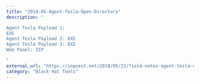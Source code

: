 ```yaml
---
title: "2018-05-Agent-Tesla-Open-Directory"
description: "

Agent Tesla Payload 1:
EXE
Agent Tesla Payload 2: EXE
Agent Tesla Payload 3: EXE
Web Panel: ZIP

"
external_url: "https://inquest.net/2018/05/22/field-notes-agent-tesla-open-directory"
category: "Black Hat Tools"
---
```

